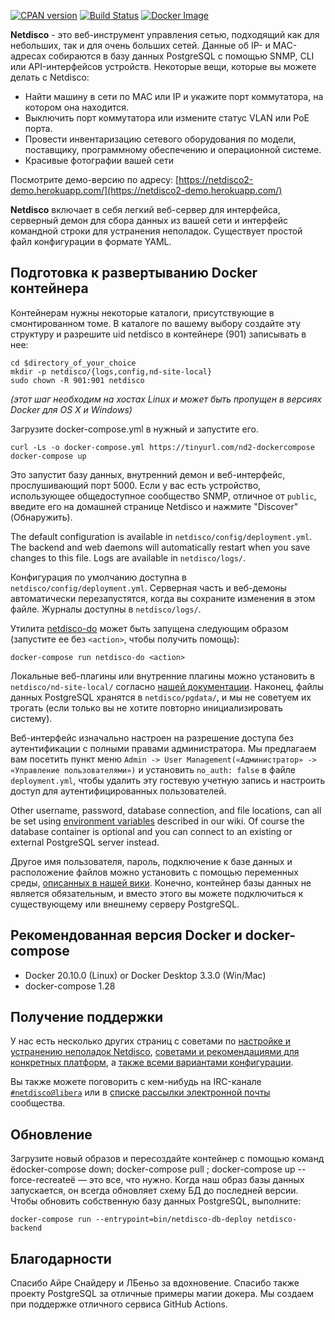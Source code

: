 [![CPAN version](https://badge.fury.io/pl/App-Netdisco.svg)](https://metacpan.org/pod/App::Netdisco)
[![Build Status](https://travis-ci.org/netdisco/netdisco.svg?branch=master)](https://travis-ci.org/netdisco/netdisco)
[![Docker Image](https://img.shields.io/badge/docker%20images-ready-blue.svg)](https://store.docker.com/community/images/netdisco/netdisco)

**Netdisco** - это веб-инструмент управления сетью, подходящий как для небольших, так и для очень больших сетей. Данные об IP- и MAC-адресах собираются в базу данных PostgreSQL с помощью SNMP, CLI или API-интерфейсов устройств. Некоторые вещи, которые вы можете делать с Netdisco:

* Найти машину в сети по MAC или IP и укажите порт коммутатора, на котором она находится.
* Выключить порт коммутатора или измените статус VLAN или PoE порта.
* Провести инвентаризацию сетевого оборудования по модели, поставщику, программному обеспечению и операционной системе.
* Красивые фотографии вашей сети

Посмотрите демо-версию по адресу: [https://netdisco2-demo.herokuapp.com/](https://netdisco2-demo.herokuapp.com/)

**Netdisco** включает в себя легкий веб-сервер для интерфейса, серверный демон для сбора данных из вашей сети и интерфейс командной строки для устранения неполадок. Существует простой файл конфигурации в формате YAML.

##  Подготовка к развертыванию Docker контейнера

Контейнерам нужны некоторые каталоги, присутствующие в смонтированном томе. В каталоге по вашему выбору создайте эту структуру и разрешите uid netdisco в контейнере (901) записывать в нее:

    cd $directory_of_your_choice
    mkdir -p netdisco/{logs,config,nd-site-local} 
    sudo chown -R 901:901 netdisco

*(этот шаг необходим на хостах Linux и может быть пропущен в версиях Docker для OS X и Windows)*

Загрузите docker-compose.yml в нужный и запустите его.

    curl -Ls -o docker-compose.yml https://tinyurl.com/nd2-dockercompose
    docker-compose up

Это запустит базу данных, внутренний демон и веб-интерфейс, прослушивающий порт 5000. Если у вас есть устройство, использующее общедоступное сообщество SNMP, отличное от `public`, введите его на домашней странице Netdisco и нажмите  "Discover"(Обнаружить).

The default configuration is available in `netdisco/config/deployment.yml`. The backend and web daemons will automatically restart when you save changes to this file. Logs are available in `netdisco/logs/`.

Конфигурация по умолчанию доступна в `netdisco/config/deployment.yml`. Серверная часть и веб-демоны автоматически перезапустятся, когда вы сохраните изменения в этом файле. Журналы доступны в `netdisco/logs/`.

Утилита [netdisco-do](https://metacpan.org/dist/App-Netdisco/view/bin/netdisco-do) может быть запущена следующим образом (запустите ее без `<action>`, чтобы получить помощь):

    docker-compose run netdisco-do <action>

Локальные веб-плагины или внутренние плагины можно установить в `netdisco/nd-site-local/` согласно [нашей документации](https://github.com/netdisco/netdisco/wiki). Наконец, файлы данных PostgreSQL хранятся в `netdisco/pgdata/`, и мы не советуем их трогать (если только вы не хотите повторно инициализировать систему).

Веб-интерфейс изначально настроен на разрешение доступа без аутентификации с полными правами администратора. Мы предлагаем вам посетить пункт меню `Admin -> User Management(«Администратор» -> «Управление пользователями»)` и установить `no_auth: false` в файле `deployment.yml`, чтобы удалить эту гостевую учетную запись и настроить доступ для аутентифицированных пользователей.

Other username, password, database connection, and file locations, can all be set using [environment variables](https://github.com/netdisco/netdisco/wiki/Environment-Variables) described in our wiki. Of course the database container is optional and you can connect to an existing or external PostgreSQL server instead.

Другое имя пользователя, пароль, подключение к базе данных и расположение файлов можно установить с помощью переменных среды, [описанных в нашей вики](https://github.com/netdisco/netdisco/wiki/Environment-Variables). Конечно, контейнер базы данных не является обязательным, и вместо этого вы можете подключиться к существующему или внешнему серверу PostgreSQL.

##  Рекомендованная версия Docker и docker-composе

 * Docker 20.10.0 (Linux) or Docker Desktop 3.3.0 (Win/Mac) 
 * docker-compose 1.28

## Получение поддержки

У нас есть несколько других страниц с советами по [настройке и устранению неполадок Netdisco](https://github.com/netdisco/netdisco/wiki/Troubleshooting), [советами и рекомендациями для конкретных платформ](https://github.com/netdisco/netdisco/wiki/Vendor-Tips), а [также всеми вариантами конфигурации](https://github.com/netdisco/netdisco/wiki/Configuration).

Вы также можете поговорить с кем-нибудь на IRC-канале [`#netdisco@libera`](https://kiwiirc.com/nextclient/irc.libera.chat/netdisco) или в [списке рассылки электронной почты](https://lists.sourceforge.net/lists/listinfo/netdisco-users) сообщества.

## Обновление

Загрузите новый образов и пересоздайте контейнер с помощью команд ёdocker-compose down; docker-compose pull ; docker-compose up --force-recreateё — это все, что нужно. Когда наш образ базы данных запускается, он всегда обновляет схему БД до последней версии. Чтобы обновить собственную базу данных PostgreSQL, выполните:

    docker-compose run --entrypoint=bin/netdisco-db-deploy netdisco-backend

## Благодарности

Спасибо Айре Снайдеру и ЛБеньо за вдохновение. Спасибо также проекту PostgreSQL за отличные примеры магии докера. Мы создаем при поддержке отличного сервиса GitHub Actions.

